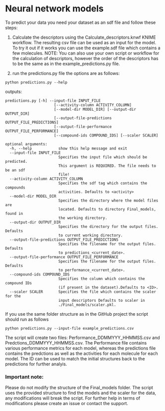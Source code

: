 # Neural network models

To predict your data you need your dataset as an sdf file and follow these steps:

1. Calculate the descriptors using the Calculate_descriptors.knwf KNIME workflow. The resulting csv file can be used as an input for the model. To try it out if it works you can use the example.sdf file which contains a few molecules.
 NOTE: You can also use your own script or workflow for the calculation of descriptors, however the order of the descriptors has to be the same as in the example_predictions.py file.

2. run the predictions.py file the options are as follows:

`python predictions.py --help`

outputs:

```
predictions.py [-h] --input-file INPUT_FILE
                      [--activity-column ACTIVITY_COLUMN]
                      [--model-dir MODEL_DIR] [--output-dir OUTPUT_DIR]
                      [--output-file-predictions OUTPUT_FILE_PREDICTIONS]
                      [--output-file-performance OUTPUT_FILE_PERFORMANCE]
                      [--compound-ids COMPOUND_IDS] [--scaler SCALER]

optional arguments:
  -h, --help            show this help message and exit
  --input-file INPUT_FILE
                        Specifies the input file which should be predicted.
                        This argument is REQUIRED. The file needs to be an sdf
                        file!
  --activity-column ACTIVITY_COLUMN
                        Specifies the sdf tag which contains the compounds
                        activities. Defaults to <activity>
  --model-dir MODEL_DIR
                        Specifies the directory where the model files are
                        located. Defaults to directory Final_models, found in
                        the working directory.
  --output-dir OUTPUT_DIR
                        Specifies the directory for the output files. Defaults
                        to current working directory.
  --output-file-predictions OUTPUT_FILE_PREDICTIONS
                        Specifies the filename for the output files. Defaults
                        to predictions_<current_date>.
  --output-file-performance OUTPUT_FILE_PERFORMANCE
                        Specifies the filename for the output files. Defaults
                        to performance_<current_date>.
  --compound-ids COMPOUND_IDS
                        Specifies the column which contains the compound IDs
                        (if present in the dataset).Defaults to <ID>.
  --scaler SCALER       Specifies the file which contains the scaler for the
                        input descriptors Defaults to scaler in
                        ./Final_models/scaler.pkl.
```


If you use the same folder structure as in the GitHub project the script should run as follows

``
python predictions.py --input-file example_predictions.csv
``

The script will create two files: Performance_DDMMYYY_HHMMSS.csv and Predctions_DDMMYYY_HHMMSS.csv. The Performance file contains various performance metrics for each model, whereas the predictions file contains the predctions as well as the activities for each molecule for each model. The ID can be used to match the initial structures back to the predictions for further analyis.


### Important note:
Please do not modify the structure of the Final_models folder. The script uses the provided structure to find the models and the scaler for the data, any modifications will break the script. For further help in terms of modifications please create an issue or contact the support.
